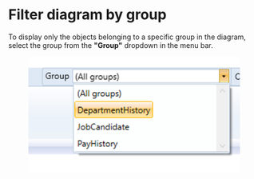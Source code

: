 # Filter diagram by group

To display only the objects belonging to a specific group in the diagram, select the group from the **"Group"** dropdown in the menu bar.

<figure><img src="../../.gitbook/assets/image (24).png" alt=""><figcaption></figcaption></figure>

